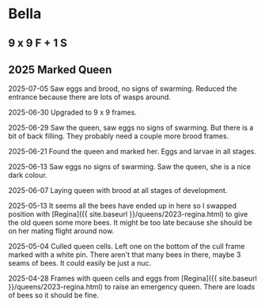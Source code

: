 # Bella

## 9 x 9 F + 1 S

## 2025 Marked Queen

2025-07-05 Saw eggs and brood, no signs of swarming.  Reduced the entrance because there are lots of wasps around.

2025-06-30 Upgraded to 9 x 9 frames.

2025-06-29 Saw the queen, saw eggs no signs of swarming.  But there is a bit of back filling.  They probably need a couple more brood frames.

2025-06-21 Found the queen and marked her.  Eggs and larvae in all stages.

2025-06-13 Saw eggs no signs of swarming.  Saw the queen, she is a nice dark colour.

2025-06-07 Laying queen with brood at all stages of development.

2025-05-13 It seems all the bees have ended up in here so I swapped position with [Regina]({{ site.baseurl }}/queens/2023-regina.html) to give the old queen some more bees.  It might be too late because she should be on her mating flight around now.

2025-05-04 Culled queen cells.  Left one on the bottom of the cull frame marked with a white pin.  There aren't that many bees in there, maybe 3 seams of bees.  It could easily be just a nuc.

2025-04-28 Frames with queen cells and eggs from [Regina]({{ site.baseurl }}/queens/2023-regina.html) to raise an emergency queen.  There are loads of bees so it should be fine.
